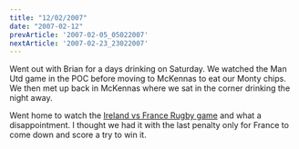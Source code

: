 ```yaml
---
title: "12/02/2007"
date: "2007-02-12"
prevArticle: '2007-02-05_05022007'
nextArticle: '2007-02-23_23022007'
---
```

Went out with Brian for a days drinking on Saturday. We watched the Man Utd game in the POC before moving to McKennas to eat our Monty chips. We then met up back in McKennas where we sat in the corner drinking the night away.

Went home to watch the [Ireland vs France Rugby game](http://www.rte.ie/sport/rugby/2007/0211/ireland3.html) and what a disappointment. I thought we had it with the last penalty only for France to come down and score a try to win it.
